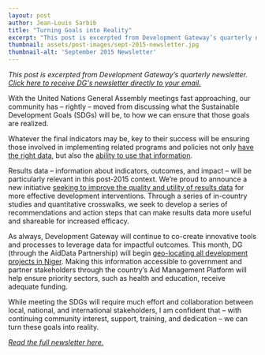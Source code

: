 ```yaml
---
layout: post
author: Jean-Louis Sarbib
title: "Turning Goals into Reality"
excerpt: "This post is excerpted from Development Gateway’s quarterly newsletter."
thumbnail: assets/post-images/sept-2015-newsletter.jpg
thumbnail-alt: 'September 2015 Newsletter'
---
```

*This post is excerpted from Development Gateway’s quarterly newsletter. [Click here to receive DG's newsletter directly to your email.](http://eepurl.com/UEJ6j)*

With the United Nations General Assembly meetings fast approaching, our community has – rightly – moved from discussing what the Sustainable Development Goals (SDGs) will be, to how we can ensure that those goals are realized.

Whatever the final indicators may be, key to their success will be ensuring those involved in implementing related programs and policies not only [have the right data](/2015/08/19/from-goals-to-progress/), but also the [ability to use that information](/2015/07/13/from-dollars-decisionmaking/).

Results data – information about indicators, outcomes, and impact – will be particularly relevant in this post-2015 context. We’re proud to announce a new initiative [seeking to improve the quality and utility of results data](/2015/07/07/what-will-it-take/) for more effective development interventions. Through a series of in-country studies and quantitative crosswalks, we seek to develop a series of recommendations and action steps that can make results data more useful and shareable for increased efficacy.

As always, Development Gateway will continue to co-create innovative tools and processes to leverage data for impactful outcomes. This month, DG (through the AidData Partnership) will begin [geo-locating all development projects in Niger](/2015/08/25/geoenabling-development-assistance-niger/). Making this information accessible to government and partner stakeholders through the country’s Aid Management Platform will help ensure priority sectors, such as health and education, receive adequate funding.

While meeting the SDGs will require much effort and collaboration between local, national, and international stakeholders, I am confident that – with continuing community interest, support, training, and dedication – we can turn these goals into reality.

*[Read the full newsletter here.](http://us6.campaign-archive1.com/?u=741012580677f9fb0b79d2b9e&id=01bd2aaa4e&e=)*
